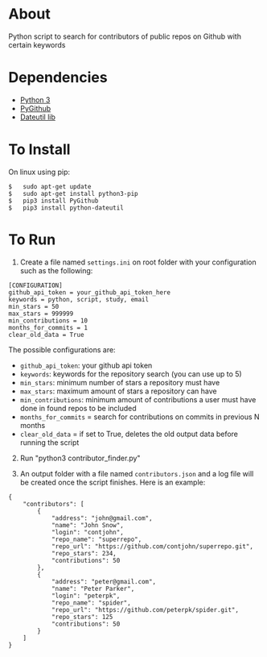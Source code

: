 # About

Python script to search for contributors of public repos on Github with certain keywords

# Dependencies

- [Python 3](https://www.python.org/)
- [PyGithub](https://pygithub.readthedocs.io)
- [Dateutil lib](https://dateutil.readthedocs.io/en/stable/)

# To Install

On linux using pip:

```
$   sudo apt-get update
$   sudo apt-get install python3-pip
$   pip3 install PyGithub
$   pip3 install python-dateutil
```

# To Run

1. Create a file named `settings.ini` on root folder with your configuration such as the following:

```
[CONFIGURATION]
github_api_token = your_github_api_token_here
keywords = python, script, study, email
min_stars = 50
max_stars = 999999
min_contributions = 10
months_for_commits = 1
clear_old_data = True
```

The possible configurations are:
- `github_api_token`: your github api token
- `keywords`: keywords for the repository search (you can use up to 5)
- `min_stars`: minimum number of stars a repository must have
- `max_stars`: maximum amount of stars a repository can have
- `min_contributions`: minimum amount of contributions a user must have done in found repos to be included
- `months_for_commits` = search for contributions on commits in previous N months
- `clear_old_data` = if set to True, deletes the old output data before running the script

2. Run "python3 contributor_finder.py"

3. An output folder with a file named `contributors.json` and a log file will be created once the script finishes. Here is an example:

```
{
    "contributors": [
        {
            "address": "john@gmail.com",
            "name": "John Snow",
            "login": "contjohn",
            "repo_name": "superrepo",
            "repo_url": "https://github.com/contjohn/superrepo.git",
            "repo_stars": 234,
            "contributions": 50
        },
        {
            "address": "peter@gmail.com",
            "name": "Peter Parker",
            "login": "peterpk",
            "repo_name": "spider",
            "repo_url": "https://github.com/peterpk/spider.git",
            "repo_stars": 125
            "contributions": 50
        }
    ]
}
```